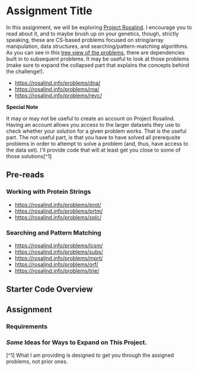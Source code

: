 # Assignment Title

In this assignment, we will be exploring [Project Rosalind](https://rosalind.info/). I encourage you to read about it, and to maybe brush up on your genetics, though, strictly speaking, these are CS-based problems focused on string/array manipulation, data structures, and searching/pattern-matching algorithms. As you can see in this [tree view of the problems](https://rosalind.info/problems/tree-view/), there are dependencies built in to subsequent problems. It may be useful to look at those problems (make sure to expand the collapsed part that explains the concepts behind the challenge!).

* https://rosalind.info/problems/dna/
* https://rosalind.info/problems/rna/
* https://rosalind.info/problems/revc/

**Special Note**

It may or may not be useful to create an account on Project Rosalind. Having an account allows you access to the larger datasets they use to check whether your solution for a given problem works. That is the useful part. The not useful part, is that you have to have solved all prerequsite problems in order to attempt to solve a problem (and, thus, have access to the data set). I'll provide code that will at least get you close to some of those solutions[^1]

## Pre-reads

### Working with Protein Strings
* https://rosalind.info/problems/prot/
* https://rosalind.info/problems/prtm/
* https://rosalind.info/problems/splc/

### Searching and Pattern Matching
* https://rosalind.info/problems/lcsm/
* https://rosalind.info/problems/subs/
* https://rosalind.info/problems/mprt/
* https://rosalind.info/problems/orf/
* https://rosalind.info/problems/trie/

## Starter Code Overview

## Assignment 

### Requirements

### _Some_ Ideas for Ways to Expand on This Project. 

<!--- Footnotes Below --->
[^1] What I am providing is designed to get you through the assigned problems, not prior ones. 
